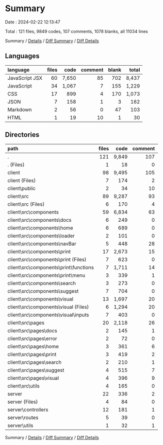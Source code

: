 # Summary

Date : 2024-02-22 12:13:47

Total : 121 files,  9849 codes, 107 comments, 1078 blanks, all 11034 lines

Summary / [Details](details.md) / [Diff Summary](diff.md) / [Diff Details](diff-details.md)

## Languages
| language | files | code | comment | blank | total |
| :--- | ---: | ---: | ---: | ---: | ---: |
| JavaScript JSX | 60 | 7,650 | 85 | 702 | 8,437 |
| JavaScript | 34 | 1,067 | 7 | 155 | 1,229 |
| CSS | 17 | 899 | 4 | 170 | 1,073 |
| JSON | 7 | 158 | 1 | 3 | 162 |
| Markdown | 2 | 56 | 0 | 47 | 103 |
| HTML | 1 | 19 | 10 | 1 | 30 |

## Directories
| path | files | code | comment | blank | total |
| :--- | ---: | ---: | ---: | ---: | ---: |
| . | 121 | 9,849 | 107 | 1,078 | 11,034 |
| . (Files) | 1 | 18 | 0 | 15 | 33 |
| client | 98 | 9,495 | 105 | 994 | 10,594 |
| client (Files) | 7 | 174 | 2 | 37 | 213 |
| client\\public | 2 | 34 | 10 | 2 | 46 |
| client\\src | 89 | 9,287 | 93 | 955 | 10,335 |
| client\\src (Files) | 6 | 170 | 4 | 32 | 206 |
| client\\src\\components | 59 | 6,834 | 63 | 605 | 7,502 |
| client\\src\\components\\docs | 6 | 249 | 0 | 12 | 261 |
| client\\src\\components\\home | 6 | 689 | 0 | 47 | 736 |
| client\\src\\components\\loader | 2 | 101 | 0 | 8 | 109 |
| client\\src\\components\\navBar | 5 | 448 | 28 | 50 | 526 |
| client\\src\\components\\print | 17 | 2,673 | 15 | 236 | 2,924 |
| client\\src\\components\\print (Files) | 7 | 623 | 0 | 29 | 652 |
| client\\src\\components\\print\\functions | 7 | 1,711 | 14 | 172 | 1,897 |
| client\\src\\components\\print\\menu | 3 | 339 | 1 | 35 | 375 |
| client\\src\\components\\search | 3 | 273 | 0 | 25 | 298 |
| client\\src\\components\\suggest | 7 | 704 | 0 | 56 | 760 |
| client\\src\\components\\visual | 13 | 1,697 | 20 | 171 | 1,888 |
| client\\src\\components\\visual (Files) | 6 | 1,294 | 20 | 109 | 1,423 |
| client\\src\\components\\visual\\inputs | 7 | 403 | 0 | 62 | 465 |
| client\\src\\pages | 20 | 2,118 | 26 | 299 | 2,443 |
| client\\src\\pages\\docs | 2 | 145 | 1 | 10 | 156 |
| client\\src\\pages\\error | 2 | 72 | 0 | 6 | 78 |
| client\\src\\pages\\home | 3 | 361 | 6 | 71 | 438 |
| client\\src\\pages\\print | 3 | 419 | 2 | 57 | 478 |
| client\\src\\pages\\search | 2 | 210 | 1 | 37 | 248 |
| client\\src\\pages\\suggest | 4 | 515 | 7 | 64 | 586 |
| client\\src\\pages\\visual | 4 | 396 | 9 | 54 | 459 |
| client\\src\\utils | 4 | 165 | 0 | 19 | 184 |
| server | 22 | 336 | 2 | 69 | 407 |
| server (Files) | 4 | 84 | 0 | 10 | 94 |
| server\\controllers | 12 | 181 | 1 | 39 | 221 |
| server\\routes | 5 | 39 | 0 | 16 | 55 |
| server\\utils | 1 | 32 | 1 | 4 | 37 |

Summary / [Details](details.md) / [Diff Summary](diff.md) / [Diff Details](diff-details.md)